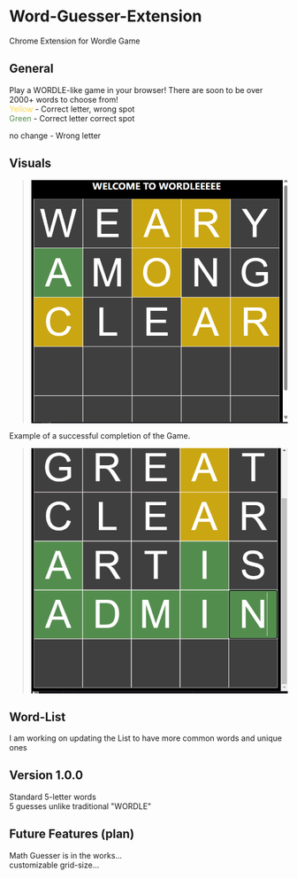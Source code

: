 # Word-Guesser-Extension
Chrome Extension for Wordle Game

## General
Play a WORDLE-like game in your browser! There are soon to be over 2000+ words to choose from!<br />
<span style="color:rgba(253,208,23,0.8)">Yellow</span> - Correct letter, wrong spot <br />
<span style="color:#538D4E">Green</span>  - Correct letter correct spot <br />

no change - Wrong letter

## Visuals
> <img src="Images/icon.png" align="center"/>


Example of a successful completion of the Game.

> <img src="Images/Success.png" align="center"/>



## Word-List
I am working on updating the List to have more common words and unique ones


## Version 1.0.0
  Standard 5-letter words  <br />
  5 guesses unlike traditional "WORDLE"  <br />

## Future Features (plan)
  Math Guesser is in the works... <br />
  customizable grid-size...
